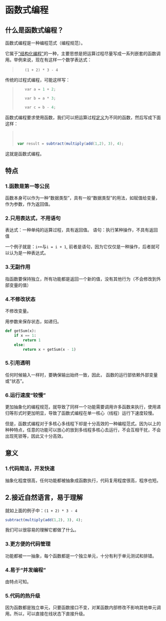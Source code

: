 # 函数式编程

## 什么是函数式编程？

函数式编程是一种编程范式（编程规范）。

它属于["结构化编程"](http://en.wikipedia.org/wiki/Structured_programming)的一种，主要思想是把运算过程尽量写成一系列嵌套的函数调用。举例来说，现在有这样一个数学表达式：

> ```
> 　　(1 + 2) * 3 - 4
> ```
>
> 

传统的过程式编程，可能这样写：

> ```javascript
> 　　var a = 1 + 2;
> 
> 　　var b = a * 3;
> 
> 　　var c = b - 4;
> ```
>
> 

函数式编程要求使用函数，我们可以把运算过程[定义](http://lostechies.com/derickbailey/2012/01/24/some-thoughts-on-functional-javascript/)为不同的函数，然后写成下面这样：

> 　　
>
> ```javascript
> var result = subtract(multiply(add(1,2), 3), 4);
> ```
>
> 

这就是函数式编程。

## 特点

### 1.函数是第一等公民

函数本身可以作为一种“数据类型”，具有一般“数据类型”的用法，如赋值给变量，作为参数，作为返回值。

### 2.只用表达式，不用语句

表达式：一种单纯的运算过程，具有返回值。
语句：执行某种操作，不具有返回值

一个例子就是：`i++`与`i = i + 1`, 前者是语句，因为它仅仅是一种操作，后者就可以认为是一种表达式。

### 3.无副作用

指函数要保持独立，所有功能都是返回一个新的值，没有其他行为（不会修改到外部变量的值）

### 4.不修改状态

不修改变量。

用参数来保存状态，如递归。

```python
def getSum(x):
    if x == 1:
        return 1
    else:
        return x + getSum(x - 1)
```

### 5.引用透明

任何时候输入一样时，要确保输出始终一致，因此， 函数的运行部依赖外部变量或“状态”。 

### 6.运行速度“较慢”

更加抽象化的编程规范，就导致了同样一个功能需要调用许多函数来执行，使用递归等形式时更加明显，导致了函数式编程在单一核心（线程）运行下速度较慢。

但是，函数式编程对于多核心多线程下却是十分高效的一种编程范式。因为以上的种种特点，任意的功能可以放心的放到多线程多核心去运行，不会互相干扰，不会出现死锁等，因此又十分高效。

## 意义

### 1.代码简洁，开发快速

抽象化程度很高，任何功能都被抽象成函数执行，代码复用程度很高，程序也短。

## 2.接近自然语言，易于理解

就如上面的例子中：`(1 + 2) * 3 - 4`

```javascript
subtract(multiply(add(1,2), 3), 4);
```

我们可以很容易的理解它都做了什么。

### 3.更方便的代码管理

功能都被一一抽象，每个函数都是一个独立单元，十分有利于单元测试和排错。

### 4.易于“并发编程”

由特点可知。

### 5.代码的热升级

因为函数都是独立单元，只要函数接口不变，对某函数内部修改不影响其他单元调用。所以，可以直接在线状态下直接升级。